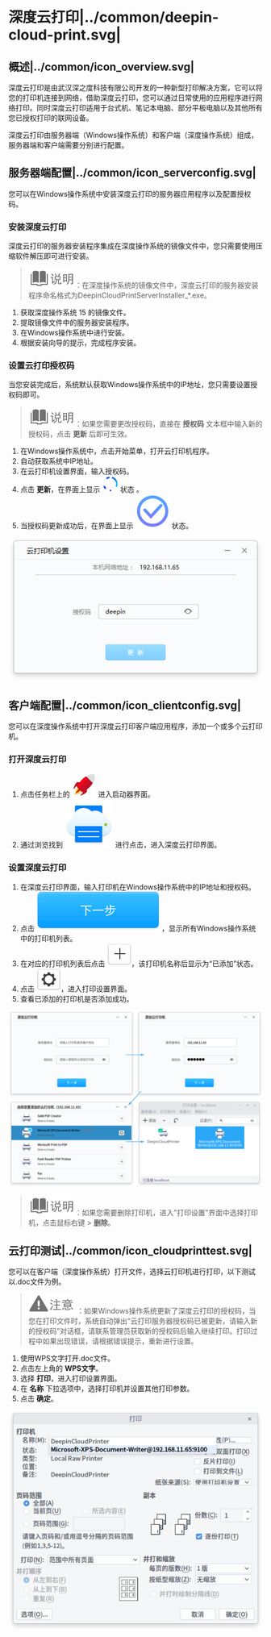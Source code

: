 # 深度云打印|../common/deepin-cloud-print.svg|

## 概述|../common/icon_overview.svg|

深度云打印是由武汉深之度科技有限公司开发的一种新型打印解决方案，它可以将您的打印机连接到网络，借助深度云打印，您可以通过日常使用的应用程序进行网络打印。同时深度云打印适用于台式机、笔记本电脑、部分平板电脑以及其他所有您已授权打印的联网设备。

深度云打印由服务器端（Windows操作系统）和客户端（深度操作系统）组成，服务器端和客户端需要分别进行配置。

## 服务器端配置|../common/icon_serverconfig.svg|

您可以在Windows操作系统中安装深度云打印的服务器应用程序以及配置授权码。

### 安装深度云打印

深度云打印的服务器安装程序集成在深度操作系统的镜像文件中，您只需要使用压缩软件解压即可进行安装。

> ![notes](icon/notes.svg)：在深度操作系统的镜像文件中，深度云打印的服务器安装程序命名格式为DeepinCloudPrintServerInstaller_*.exe。

1. 获取深度操作系统 15 的镜像文件。
2. 提取镜像文件中的服务器安装程序。
3. 在Windows操作系统中进行安装。
4. 根据安装向导的提示，完成程序安装。

### 设置云打印授权码

当您安装完成后，系统默认获取Windows操作系统中的IP地址，您只需要设置授权码即可。

> ![notes](icon/notes.svg)：如果您需要更改授权码，直接在 **授权码** 文本框中输入新的授权码，点击 **更新** 后即可生效。

1. 在Windows操作系统中，点击开始菜单，打开云打印机程序。
2. 自动获取系统中IP地址。
3. 在云打印机设置界面，输入授权码。
4. 点击 **更新**，在界面上显示 ![spinner](icon/icon_spinner.png) 状态 。
5. 当授权码更新成功后，在界面上显示 ![success](icon/icon_success.svg) 状态。

 ![0|windowssetting](png/windowssetting.png)

## 客户端配置|../common/icon_clientconfig.svg|

您可以在深度操作系统中打开深度云打印客户端应用程序，添加一个或多个云打印机。

### 打开深度云打印

1. 点击任务栏上的 ![launcher-24](icon/launcher-24.svg) 进入启动器界面。
2. 通过浏览找到 ![printer-24](icon/printer-24.svg) 进行点击，进入深度云打印界面。

### 设置深度云打印

1. 在深度云打印界面，输入打印机在Windows操作系统中的IP地址和授权码。
2. 点击 ![icon_next](icon/icon_next.svg) ，显示所有Windows操作系统中的打印机列表。
3. 在对应的打印机列表后点击 ![icon_plus](icon/icon_plus.svg)，该打印机名称后显示为“已添加”状态。
4. 点击 ![icon_setting](icon/icon_setting.svg)，进入打印设置界面。
5. 查看已添加的打印机是否添加成功。

 ![1|deepinssetting](png/deepinssetting.png)
 
> ![notes](icon/notes.svg)：如果您需要删除打印机，进入"打印设置"界面中选择打印机，点击鼠标右键 > **删除**。

## 云打印测试|../common/icon_cloudprinttest.svg|

您可以在客户端（深度操作系统）打开文件，选择云打印机进行打印，以下测试以.doc文件为例。

> ![attention](icon/attention.svg) ：如果Windows操作系统更新了深度云打印的授权码，当您在打印文件时，系统自动弹出“云打印服务器授权码已被更新，请输入新的授权码”对话框，请联系管理员获取新的授权码后输入继续打印。打印过程中如果出现错误，请根据错误提示，重新进行设置。

1. 使用WPS文字打开.doc文件。
2. 点击左上角的 **WPS文字**。
3. 选择 **打印**，进入打印设置界面。
4. 在 **名称** 下拉选项中，选择打印机并设置其他打印参数。
5. 点击 **确定**。

 ![0|printsetting](png/printsetting.png)
